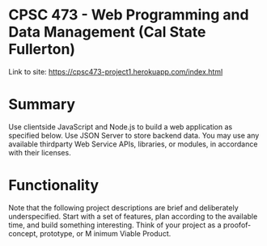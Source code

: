 CPSC 473 - Web Programming and Data Management (Cal State Fullerton)
=====
Link to site:
https://cpsc473-project1.herokuapp.com/index.html

Summary
======
Use client­side JavaScript and Node.js to build a web application as specified below.
Use JSON Server to store back­end data. You may use any available third­party Web Service APIs,
libraries, or modules, in accordance with their licenses.

Functionality
======
Note that the following project descriptions are brief and deliberately underspecified.
Start with a set of features, plan according to the available time, and build something
interesting. Think of your project as a proof­of­concept, prototype, or M inimum Viable Product. 